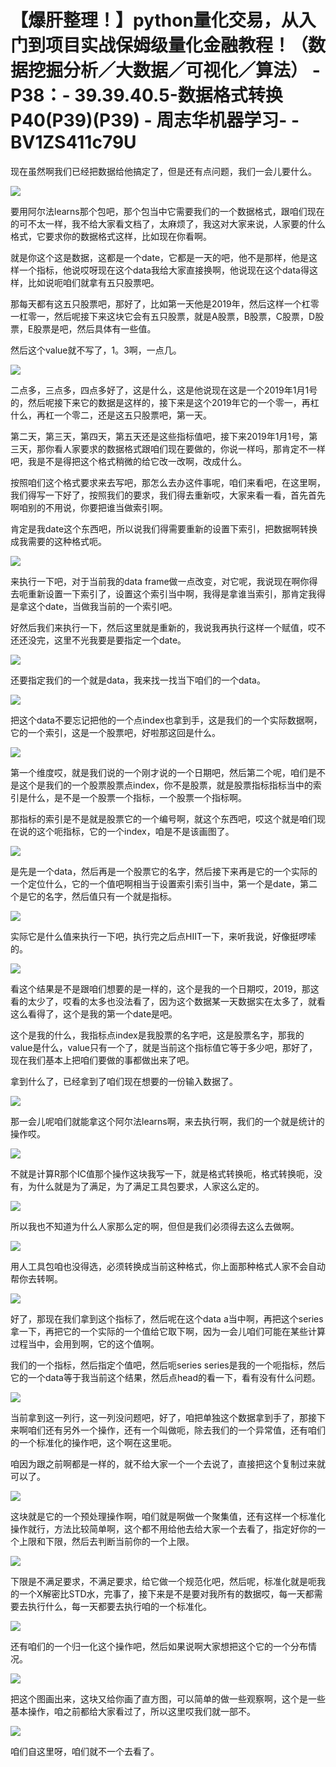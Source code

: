 # 【爆肝整理！】python量化交易，从入门到项目实战保姆级量化金融教程！（数据挖掘分析／大数据／可视化／算法） - P38：- 39.39.40.5-数据格式转换P40(P39)(P39) - 周志华机器学习- - BV1ZS411c79U

现在虽然啊我们已经把数据给他搞定了，但是还有点问题，我们一会儿要什么。

![](img/43a0f3aa39bb32331930722f4111c535_1.png)

要用阿尔法learns那个包吧，那个包当中它需要我们的一个数据格式，跟咱们现在的可不太一样，我不给大家看文档了，太麻烦了，我这对大家来说，人家要的什么格式，它要求你的数据格式这样，比如现在你看啊。

就是你这个这是数据，这都是一个date，它都是一天的吧，他不是那样，他是这样一个指标，他说哎呀现在这个data我给大家直接换啊，他说现在这个data得这样，比如说呃咱们就拿有五只股票吧。

那每天都有这五只股票吧，那好了，比如第一天他是2019年，然后这样一个杠零一杠零一，然后呢接下来这块它会有五只股票，就是A股票，B股票，C股票，D股票，E股票是吧，然后具体有一些值。

然后这个value就不写了，1。3啊，一点几。

![](img/43a0f3aa39bb32331930722f4111c535_3.png)

二点多，三点多，四点多好了，这是什么，这是他说现在这是一个2019年1月1号的，然后呢接下来它的数据是这样的，接下来是这个2019年它的一个零一，再杠什么，再杠一个零二，还是这五只股票吧，第一天。

第二天，第三天，第四天，第五天还是这些指标值吧，接下来2019年1月1号，第三天，那你看人家要求的数据格式跟咱们现在要做的，你说一样吗，那肯定不一样吧，我是不是得把这个格式稍微的给它改一改啊，改成什么。

按照咱们这个格式要求来去写吧，那怎么去办这件事呢，咱们来看吧，在这里啊，我们得写一下好了，按照我们的要求，我们得去重新哎，大家来看一看，首先首先啊咱别的不用说，你要把谁当做索引啊。

肯定是我date这个东西吧，所以说我们得需要重新的设置下索引，把数据啊转换成我需要的这种格式呃。

![](img/43a0f3aa39bb32331930722f4111c535_5.png)

来执行一下吧，对于当前我的data frame做一点改变，对它呢，我说现在啊你得去呃重新设置一下索引了，设置这个索引当中啊，我得是拿谁当索引，那肯定我得是拿这个date，当做我当前的一个索引吧。

好然后我们来执行一下，然后这里就是重新的，我说我再执行这样一个赋值，哎不还还没完，这里不光我要是要指定一个date。



![](img/43a0f3aa39bb32331930722f4111c535_7.png)

还要指定我们的一个就是data，我来找一找当下咱们的一个data。

![](img/43a0f3aa39bb32331930722f4111c535_9.png)

把这个data不要忘记把他的一个点index也拿到手，这是我们的一个实际数据啊，它的一个索引，这是一个股票吧，好啦那这回是什么。



![](img/43a0f3aa39bb32331930722f4111c535_11.png)

第一个维度哎，就是我们说的一个刚才说的一个日期吧，然后第二个呢，咱们是不是这个是我们的一个股票股票点index，你不是股票，就是股票指标指标当中的索引是什么，是不是一个股票一个指标，一个股票一个指标啊。

那指标的索引是不是就是股票它的一个编号啊，就这个东西吧，哎这个就是咱们现在说的这个呃指标，它的一个index，咱是不是该画图了。



![](img/43a0f3aa39bb32331930722f4111c535_13.png)

是先是一个data，然后再是一个股票它的名字，然后接下来再是它的一个实际的一个定位什么，它的一个值吧啊相当于设置索引索引当中，第一个是date，第二个是它的名字，然后值只有一个就是指标。



![](img/43a0f3aa39bb32331930722f4111c535_15.png)

实际它是什么值来执行一下吧，执行完之后点HIIT一下，来听我说，好像挺啰嗦的。

![](img/43a0f3aa39bb32331930722f4111c535_17.png)

看这个结果是不是跟咱们想要的是一样的，这个是我的一个日期哎，2019，那这看的太少了，哎看的太多也没法看了，因为这个数据某一天数据实在太多了，就看这么看得了，这个是我的第一个date是吧。

这个是我的什么，我指标点index是我股票的名字吧，这是股票名字，那我的value是什么，value只有一个了，就是当前这个指标值它等于多少吧，那好了，现在我们基本上把咱们要做的事都做出来了吧。

拿到什么了，已经拿到了咱们现在想要的一份输入数据了。

![](img/43a0f3aa39bb32331930722f4111c535_19.png)

那一会儿呢咱们就能拿这个阿尔法learns啊，来去执行啊，我们的一个就是统计的操作哎。

![](img/43a0f3aa39bb32331930722f4111c535_21.png)

不就是计算R那个IC值那个操作这块我写一下，就是格式转换呃，格式转换呃，没有，为什么就是为了满足，为了满足工具包要求，人家这么定的。



![](img/43a0f3aa39bb32331930722f4111c535_23.png)

所以我也不知道为什么人家那么定的啊，但但是我们必须得去这么去做啊。

![](img/43a0f3aa39bb32331930722f4111c535_25.png)

用人工具包咱也没得选，必须转换成当前这种格式，你上面那种格式人家不会自动帮你去转啊。

![](img/43a0f3aa39bb32331930722f4111c535_27.png)

好了，那现在我们拿到这个指标了，然后呢在这个data a当中啊，再把这个series拿一下，再把它的一个实际的一个值给它取下啊，因为一会儿咱们可能在某些计算过程当中，会用到啊，它的这个值啊。

我们的一个指标，然后指定个值吧，然后呃series series是我的一个呃指标，然后它的一个data等于我当前这个结果，然后点head的看一下，看有没有什么问题。



![](img/43a0f3aa39bb32331930722f4111c535_29.png)

当前拿到这一列行，这一列没问题吧，好了，咱把单独这个数据拿到手了，那接下来啊咱们还有另外一个操作，还有一个叫做呃，除去我们的一个异常值，还有咱们的一个标准化的操作吧，这个啊在这里呃。

咱因为跟之前啊都是一样的，就不给大家一个一个去说了，直接把这个复制过来就可以了。

![](img/43a0f3aa39bb32331930722f4111c535_31.png)

这块就是它的一个预处理操作啊，咱们就是啊做一个聚集值，还有这样一个标准化操作就行，方法比较简单啊，这个都不用给他去给大家一个去看了，指定好你的一个上限和下限，然后去判断当前你的一个上限。



![](img/43a0f3aa39bb32331930722f4111c535_33.png)

下限是不满足要求，不满足要求，给它做一个规范化吧，然后呢，标准化就是呃我的一个X解密比STD水，完事了，接下来是不是要对我所有的数据哎，每一天都需要去执行什么，每一天都要去执行咱的一个标准化。



![](img/43a0f3aa39bb32331930722f4111c535_35.png)

还有咱们的一个归一化这个操作吧，然后如果说啊大家想把这个它的一个分布情况。

![](img/43a0f3aa39bb32331930722f4111c535_37.png)

把这个图画出来，这块又给你画了直方图，可以简单的做一些观察啊，这个是一些基本操作，咱之前都给大家看过了，所以这里哎我们就一部不。



![](img/43a0f3aa39bb32331930722f4111c535_39.png)

咱们自这里呀，咱们就不一个去看了。